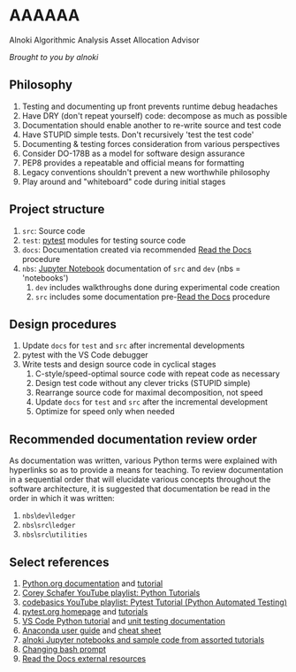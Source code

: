 # AAAAAA
Alnoki Algorithmic Analysis Asset Allocation Advisor

*Brought to you by alnoki*

## Philosophy
1. Testing and documenting up front prevents runtime debug headaches
1. Have DRY (don't repeat yourself) code: decompose as much as possible
1. Documentation should enable another to re-write source and test code
1. Have STUPID simple tests. Don't recursively 'test the test code'
1. Documenting & testing forces consideration from various perspectives
1. Consider DO-178B as a model for software design assurance
1. PEP8 provides a repeatable and official means for formatting
1. Legacy conventions shouldn't prevent a new worthwhile philosophy
1. Play around and "whiteboard" code during initial stages

## Project structure
1. `src`: Source code
1. `test`: [pytest](https://docs.pytest.org) modules for testing source
code
1. `docs`: Documentation created via recommended [Read the Docs](https://docs.readthedocs.io/en/latest/intro/getting-started-with-sphinx.html#quick-start)
procedure
1. `nbs`: [Jupyter Notebook](http://jupyter.org/) documentation of
`src` and `dev` (nbs = 'notebooks')
    1. `dev` includes walkthroughs done during experimental code
    creation
    1. `src` includes some documentation pre-[Read the Docs](https://docs.readthedocs.io/en/latest/intro/getting-started-with-sphinx.html#quick-start)
procedure

## Design procedures
1. Update `docs` for `test` and `src` after incremental developments
1. pytest with the VS Code debugger
1. Write tests and design source code in cyclical stages
    1. C-style/speed-optimal source code with repeat code as necessary
    1. Design test code without any clever tricks (STUPID simple)
    1. Rearrange source code for maximal decomposition, not speed
    1. Update `docs` for `test` and `src` after the incremental
    development
    1. Optimize for speed only when needed

## Recommended documentation review order
As documentation was written, various Python terms were explained with
hyperlinks so as to provide a means for teaching. To review
documentation in a sequential order that will elucidate various
concepts throughout the software architecture, it is suggested that
documentation be read in the order in which it was written:
1. `nbs`\\`dev`\\`ledger`
1. `nbs`\\`src`\\`ledger`
1. `nbs`\\`src`\\`utilities`

## Select references
1. [Python.org documentation](https://docs.python.org/) and [tutorial](https://docs.python.org/3/tutorial/index.html)
1. [Corey Schafer YouTube playlist: Python Tutorials](https://www.youtube.com/playlist?list=PL-osiE80TeTt2d9bfVyTiXJA-UTHn6WwU)
1. [codebasics YouTube playlist: Pytest Tutorial (Python Automated Testing)](https://www.youtube.com/playlist?list=PLeo1K3hjS3utzQYDNRNluzqJqpMXx6hHu)
1. [pytest.org homepage](https://docs.pytest.org) and [tutorials](https://docs.pytest.org/en/latest/contents.html)
1. [VS Code Python tutorial](https://code.visualstudio.com/docs/languages/python) and [unit testing documentation](https://code.visualstudio.com/docs/python/unit-testing)
1. [Anaconda user guide](https://docs.anaconda.com/anaconda/user-guide/) and [cheat sheet](https://docs.anaconda.com/_downloads/Anaconda-Starter-Guide-Cheat-Sheet.pdf)
1. [alnoki Jupyter notebooks and sample code from assorted tutorials](https://github.com/alnoki?tab=repositories)
1. [Changing bash prompt](https://www.cyberciti.biz/tips/howto-linux-unix-bash-shell-setup-prompt.html)
1. [Read the Docs external resources](https://docs.readthedocs.io/en/latest/intro/getting-started-with-sphinx.html#external-resources)